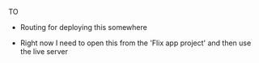 TO

- Routing for deploying this somewhere

- Right now I need to open this from the 'Flix app project' and then use the live server
